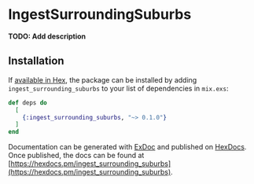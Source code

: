 # IngestSurroundingSuburbs

**TODO: Add description**

## Installation

If [available in Hex](https://hex.pm/docs/publish), the package can be installed
by adding `ingest_surrounding_suburbs` to your list of dependencies in `mix.exs`:

```elixir
def deps do
  [
    {:ingest_surrounding_suburbs, "~> 0.1.0"}
  ]
end
```

Documentation can be generated with [ExDoc](https://github.com/elixir-lang/ex_doc)
and published on [HexDocs](https://hexdocs.pm). Once published, the docs can
be found at [https://hexdocs.pm/ingest_surrounding_suburbs](https://hexdocs.pm/ingest_surrounding_suburbs).

